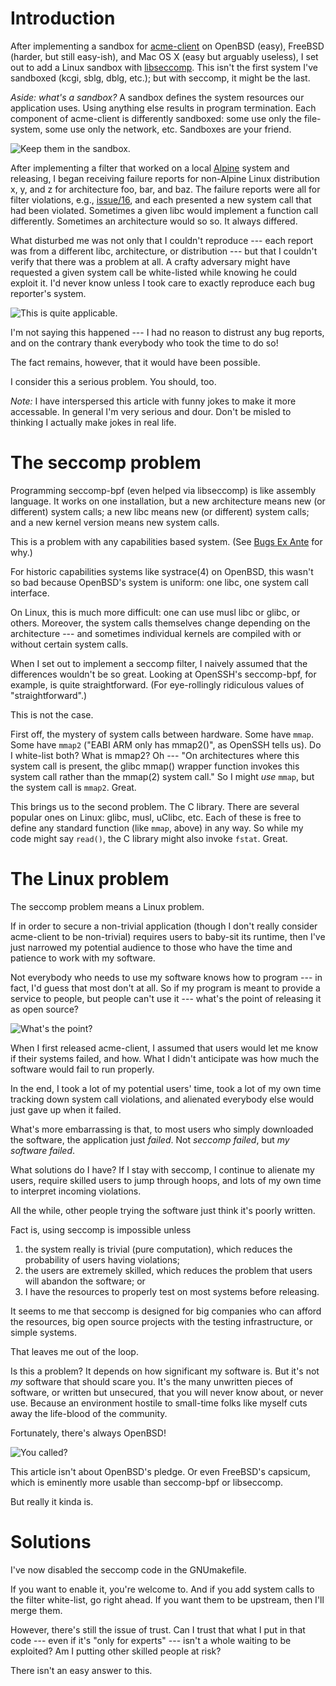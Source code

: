 # Introduction

After implementing a sandbox for
[acme-client](https://kristaps.bsd.lv/acme-client) on OpenBSD (easy),
FreeBSD (harder, but still easy-ish), and Mac OS X (easy but arguably
useless), I set out to add a Linux sandbox with
[libseccomp](https://github.com/seccomp/libseccomp).  This isn't the
first system I've sandboxed (kcgi, sblg, dblg, etc.); but with seccomp,
it might be the last.

*Aside: what's a sandbox?*  A sandbox defines the system resources our
application uses.  Using anything else results in program termination.
Each component of acme-client is differently sandboxed: some use only
the file-system, some use only the network, etc.  Sandboxes are your
friend.

![Keep them in the sandbox.](http://1.bp.blogspot.com/-F2qtZSFIrAQ/UYk8KnQqZ7I/AAAAAAAAATg/RKs0uOCPdXU/s1600/sandbox+fight.jpg)

After implementing a filter that worked on a local
[Alpine](https://alpinelinux.org) system and releasing, I began
receiving failure reports for non-Alpine Linux distribution x, y, and z
for architecture foo, bar, and baz.  The failure reports were all for
filter violations, e.g.,
[issue/16](https://github.com/kristapsdz/acme-client-portable/issues/16),
and each presented a new system call that had been violated.
Sometimes a given libc would implement a function call differently.
Sometimes an architecture would so so.  It always differed.

What disturbed me was not only that I couldn't reproduce --- each report
was from a different libc, architecture, or distribution --- but that I
couldn't verify that there was a problem at all.  A crafty adversary
might have requested a given system call be white-listed while knowing
he could exploit it.  I'd never know unless I took care to exactly
reproduce each bug reporter's system.

![This is quite applicable.](http://gifrific.com/wp-content/uploads/2012/08/Aint-Nobody-Got-Time-for-That.gif)

I'm not saying this happened --- I had no reason to distrust any bug
reports, and on the contrary thank everybody who took the time to do so!

The fact remains, however, that it would have been possible.

I consider this a serious problem.  You should, too.

*Note:* I have interspersed this article with funny jokes to make it
more accessable.  In general I'm very serious and dour.  Don't be misled
to thinking I actually make jokes in real life.

# The seccomp problem

Programming seccomp-bpf (even helped via libseccomp) is like assembly
language.  It works on one installation, but a new architecture means
new (or different) system calls; a new libc means new (or different)
system calls; and a new kernel version means new system calls.

This is a problem with any capabilities based system.  (See [Bugs Ex
Ante](https://www.youtube.com/watch?v=lqIXr_Or2s4) for why.)

For historic capabilities systems like systrace(4) on OpenBSD, this
wasn't so bad because OpenBSD's system is uniform: one libc, one system
call interface.

On Linux, this is much more difficult: one can use musl libc or glibc,
or others.  Moreover, the system calls themselves change depending on
the architecture --- and sometimes individual kernels are compiled with
or without certain system calls.

When I set out to implement a seccomp filter, I naively assumed that the
differences wouldn't be so great.  Looking at OpenSSH's seccomp-bpf, for
example, is quite straightforward.  (For eye-rollingly ridiculous values
of "straightforward".)

This is not the case.

First off, the mystery of system calls between hardware.  Some have
`mmap`.  Some have `mmap2` ("EABI ARM only has mmap2()", as OpenSSH
tells us).  Do I white-list both?  What is mmap2?  Oh --- "On
architectures where this system call is present, the glibc mmap()
wrapper function invokes this system call rather than the mmap(2) system
call."  So I might *use* `mmap`, but the system call is `mmap2`.  Great.

This brings us to the second problem.  The C library.  There are several
popular ones on Linux: glibc, musl, uClibc, etc.  Each of these is free
to define any standard function (like `mmap`, above) in any way.  So
while my code might say `read()`, the C library might also invoke
`fstat`.  Great.

# The Linux problem

The seccomp problem means a Linux problem. 

If in order to secure a non-trivial application (though I don't really
consider acme-client to be non-trivial) requires users to baby-sit its
runtime, then I've just narrowed my potential audience to those who have
the time and patience to work with my software.

Not everybody who needs to use my software knows how to program --- in
fact, I'd guess that most don't at all.  So if my program is meant to
provide a service to people, but people can't use it --- what's the
point of releasing it as open source?

![What's the point?](http://www.theimaginativeconservative.org/wp-content/uploads/2014/05/peter-sellers-as-dr-strangelove-1.jpg)

When I first released acme-client, I assumed that users would let me
know if their systems failed, and how.  What I didn't anticipate was how
much the software would fail to run properly.  

In the end, I took a lot of my potential users' time, took a lot of my
own time tracking down system call violations, and alienated everybody
else would just gave up when it failed.

What's more embarrassing is that, to most users who simply downloaded
the software, the application just *failed*.  Not *seccomp failed*, but
*my software failed*.

What solutions do I have?  If I stay with seccomp, I continue to
alienate my users, require skilled users to jump through hoops, and lots
of my own time to interpret incoming violations.

All the while, other people trying the software just think it's poorly
written.

Fact is, using seccomp is impossible unless

1. the system really is trivial (pure computation), which reduces the
   probability of users having violations;
2. the users are extremely skilled, which reduces the problem that users
   will abandon the software; or
3. I have the resources to properly test on most systems before
   releasing.

It seems to me that seccomp is designed for big companies who can afford
the resources, big open source projects with the testing infrastructure,
or simple systems.

That leaves me out of the loop.

Is this a problem?  It depends on how significant my software is.  But
it's not *my* software that should scare you.  It's the many unwritten
pieces of software, or written but unsecured, that you will never know
about, or never use.  Because an environment hostile to small-time folks
like myself cuts away the life-blood of the community.

Fortunately, there's always OpenBSD!

![You called?](http://www.openbsd.org/art/puffy/ppuf800X725.gif)

This article isn't about OpenBSD's pledge.  Or even FreeBSD's capsicum,
which is eminently more usable than seccomp-bpf or libseccomp.

But really it kinda is.

# Solutions

I've now disabled the seccomp code in the GNUmakefile.

If you want to enable it, you're welcome to.  And if you add system
calls to the filter white-list, go right ahead.  If you want them to be
upstream, then I'll merge them.

However, there's still the issue of trust.  Can I trust that what I put
in that code --- even if it's "only for experts" --- isn't a whole
waiting to be exploited?  Am I putting other skilled people at risk?

There isn't an easy answer to this.
